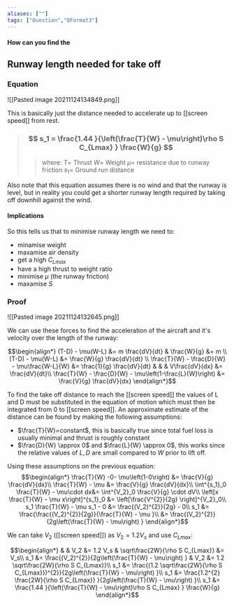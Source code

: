 ```yaml
---
aliases: [""]
tags: ["Question","QFormat3"]
---
```


#### How can you find the
## Runway length needed for take off
### Equation

![[Pasted image 20211124134849.png]]

This is basically just the distance needed to accelerate up to [[screen speed]] from rest.

> ### $$ s_1 = \frac{1.44 }{\left(\frac{T}{W} - \mu\right)\rho S C_{Lmax} } \frac{W}{g} $$ 
>> where:
>> $T=$ Thrust
>> $W=$ Weight
>> $\mu=$ resistance due to runway friction
>> $s_1=$ Ground run distance

Also note that this equation assumes there is no wind and that the runway is level, but in reality you could get a shorter runway length required by taking off downhill against the wind.

#### Implications

So this tells us that to minimise runway length we need to:
- minamise weight
- maxamise air density
- get a high $C_{Lmax}$
- have a high thrust to weight ratio
- minimise $\mu$ (the runway friction)
- maxamise $S$

### Proof
![[Pasted image 20211124132645.png]]

We can use these forces to find the acceleration of the aircraft and it's velocity over the length of the runway:

$$\begin{align*}
   (T-D) - \mu(W-L) &= m \frac{dV}{dt} & \frac{W}{g} &= m \\
(T-D) - \mu(W-L) &= \frac{W}{g} \frac{dV}{dt} \\
\frac{T}{W} - \frac{D}{W} - \mu\frac{W-L}{W} &= \frac{1}{g} \frac{dV}{dt} & & & V\frac{dV}{dx} &= \frac{dV}{dt}\\
\frac{T}{W} - \frac{D}{W} - \mu\left(1-\frac{L}{W}\right) &= \frac{V}{g} \frac{dV}{dx}
\end{align*}$$

To find the take off distance to reach the [[screen speed]] the values of L and D must be substituted in the equation of motion which must then be integrated from 0 to [[screen speed]]. An approximate estimate of the distance can be found by making the following assumptions:
- $\frac{T}{W}=constant$, this is basically true since total fuel loss is usually minimal and thrust is roughly constant
- $\frac{D}{W} \approx 0$ and $\frac{L}{W} \approx 0$, this works since the relative values of $L,D$ are small compared to $W$ prior to lift off.

Using these assumptions on the previous equation:
$$\begin{align*}
\frac{T}{W} -0- \mu\left(1-0\right) &= \frac{V}{g} \frac{dV}{dx}\\
\frac{T}{W} - \mu &= \frac{V}{g} \frac{dV}{dx}\\
\int^{s_1}_0 \frac{T}{W} - \mu\cdot dx&= \int^{V_2}_0 \frac{V}{g} \cdot dV\\
\left[x \frac{T}{W} - \mu x\right]^{s_1}_0 &=  \left[\frac{V^{2}}{2g} \right]^{V_2}_0\\
s_1 \frac{T}{W} - \mu s_1 - 0 &= \frac{(V_2)^{2}}{2g} - 0\\
s_1 &= \frac{\frac{(V_2)^{2}}{2g}}{\frac{T}{W} - \mu }\\
&= \frac{(V_2)^{2}}{2g\left(\frac{T}{W} - \mu\right) }
\end{align*}$$

We can take $V_2$ ([[screen speed]]) as $V_2 = 1.2 V_s$ and use $C_{Lmax}$:

$$\begin{align*}
& & V_2 &= 1.2 V_s & \sqrt\frac{2W}{\rho S C_{Lmax}} &= V_s\\
s_1 &= \frac{(V_2)^{2}}{2g\left(\frac{T}{W} - \mu\right) } & V_2 &= 1.2 \sqrt\frac{2W}{\rho S C_{Lmax}}\\
s_1 &= \frac{(1.2 \sqrt\frac{2W}{\rho S C_{Lmax}})^{2}}{2g\left(\frac{T}{W} - \mu\right) }\\
s_1 &= \frac{1.2^{2} \frac{2W}{\rho S C_{Lmax}} }{2g\left(\frac{T}{W} - \mu\right) }\\
s_1 &= \frac{1.44 }{\left(\frac{T}{W} - \mu\right)\rho S C_{Lmax} } \frac{W}{g}
\end{align*}$$
